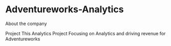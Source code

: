 # Adventureworks-Analytics

About the company

Project
This Analytics Project Focusing on Analytics and driving revenue for Adventureworks
